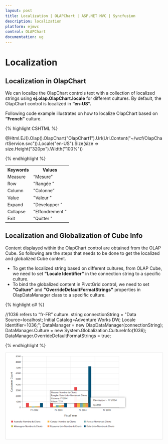 ```yaml
---
layout: post
title: Localization | OLAPChart | ASP.NET MVC | Syncfusion
description: localization
platform: ejmvc
control: OLAPChart
documentation: ug
---
```


# Localization

## Localization in OlapChart

We can localize the OlapChart controls text with a collection of localized strings using **ej.olap.OlapChart.locale** for different cultures. By default, the OlapChart control is localized in **“en-US”.**

Following code example illustrates on how to localize OlapChart based on **“French”** culture.

{% highlight CSHTML %}

@Html.EJ().Olap().OlapChart("OlapChart1").Url(Url.Content("~/wcf/OlapChartService.svc")).Locale("en-US").Size(size => size.Height("320px").Width("100%"))

{% endhighlight %}

<table>
<tr>
<th>
Keywords</th><th>
Values</th>
</tr>
<tr><td>
Measure</td><td>
“Mesure”</td>    
</tr>
<tr><td>
Row</td><td>
"Rangée "</td>  
</tr>
<tr><td>
Column</td><td>
"Colonne”</td>    
</tr>
<tr><td>
Value</td><td>
"Valeur "</td>    
</tr>
<tr><td>
Expand</td><td>
"Développer "</td>    
</tr>
<tr><td>
Collapse</td><td>
"Effondrement "</td>    
</tr>
<tr><td>
Exit</td><td>
“Quitter "</td>    
</tr>
</table>

## Localization and Globalization of Cube Info

Content displayed within the OlapChart control are obtained from the OLAP Cube. So following are the steps that needs to be done to get the localized and globalized Cube content.

* To get the localized string based on different cultures, from OLAP Cube, we need to set **"Locale Identifier"** in the connection string to a specific culture. 
* To bind the globalized content in PivotGrid control, we need to set **"Culture"** and **"OverrideDefaultFormatStrings"** properties in OlapDataManager class to a specific culture. 
 
{% highlight c# %}

//1036 refers to “fr-FR” culture.
string connectionString = "Data Source=localhost; Initial Catalog=Adventure Works DW; Locale Identifier=1036;";
DataManager = new OlapDataManager(connectionString);
DataManager.Culture = new System.Globalization.CultureInfo(1036);
DataManager.OverrideDefaultFormatStrings = true;

{% endhighlight %}

![](Localization-and-Translation-support_images/Localization-and-Translation-support_img1.png) 

